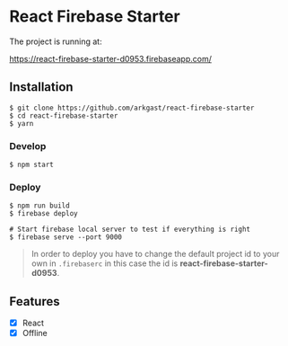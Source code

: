 # React Firebase Starter

The project is running at:

https://react-firebase-starter-d0953.firebaseapp.com/

## Installation

    $ git clone https://github.com/arkgast/react-firebase-starter
    $ cd react-firebase-starter
    $ yarn

### Develop
    $ npm start

### Deploy
    $ npm run build
    $ firebase deploy

    # Start firebase local server to test if everything is right
    $ firebase serve --port 9000

> In order to deploy you have to change the default project id to your own in `.firebaserc`
in this case the id is **react-firebase-starter-d0953**.

## Features
- [x] React
- [x] Offline
